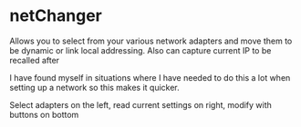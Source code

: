 # netChanger
Allows you to select from your various network adapters and move them to be dynamic or link local addressing. Also can capture current IP to be recalled after

 I have found myself in situations where I have needed to do this a lot when setting up a network so this makes it quicker.

 Select adapters on the left, read current settings on right, modify with buttons on bottom
